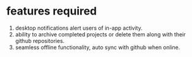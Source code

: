 # features required

1. desktop notifications alert users of in-app activity.
2. ability to archive completed projects or delete them along with their github repositories.
3. seamless offline functionality, auto sync with github when online.
